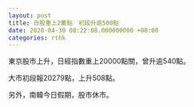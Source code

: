 ```yaml
---
layout: post
title: 日股重上2萬點　初段升逾500點
date: 2020-04-30 08:22:08.000000000 +08:00
categories: rthk
---
```


東京股市上升，日經指數重上20000點關，曾升逾540點。

大市初段報20279點，上升508點。

另外，南韓今日假期，股市休市。
